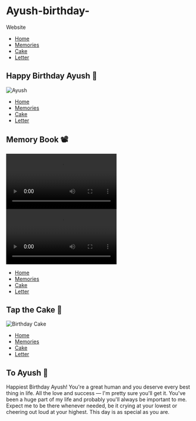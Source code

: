 # Ayush-birthday-
Website 
<!DOCTYPE html>
<html lang="en">
<head>
  <meta charset="UTF-8" />
  <meta name="viewport" content="width=device-width, initial-scale=1.0" />
  <title>Happy Birthday Ayush</title>
  <link rel="stylesheet" href="style.css" />
</head>
<body>
  <nav>
    <ul>
      <li><a href="index.html">Home</a></li>
      <li><a href="memories.html">Memories</a></li>
      <li><a href="cake.html">Cake</a></li>
      <li><a href="letter.html">Letter</a></li>
    </ul>
  </nav>

  <section class="centered">
    <h1>Happy Birthday Ayush 🤍</h1>
    <img src="ayush.jpg" alt="Ayush" class="main-photo" />
  </section>

  <audio id="bg-music" autoplay loop>
    <source src="sparks.mp3" type="audio/mpeg" />
  </audio>
</body>
</html>
<!DOCTYPE html>
<html lang="en">
<head>
  <meta charset="UTF-8" />
  <meta name="viewport" content="width=device-width, initial-scale=1.0" />
  <title>Memories</title>
  <link rel="stylesheet" href="style.css" />
</head>
<body>
  <nav>
    <ul>
      <li><a href="index.html">Home</a></li>
      <li><a href="memories.html">Memories</a></li>
      <li><a href="cake.html">Cake</a></li>
      <li><a href="letter.html">Letter</a></li>
    </ul>
  </nav>

  <section class="memory-section">
    <h2>Memory Book 📽️</h2>
    <video controls class="memory-video">
      <source src="memory1.mp4" type="video/mp4" />
    </video>
    <video controls class="memory-video">
      <source src="memory2.mp4" type="video/mp4" />
    </video>
  </section>
</body>
</html>
<!DOCTYPE html>
<html lang="en">
<head>
  <meta charset="UTF-8" />
  <meta name="viewport" content="width=device-width, initial-scale=1.0" />
  <title>Birthday Cake</title>
  <link rel="stylesheet" href="style.css" />
  <script defer src="cake.js"></script>
</head>
<body>
  <nav>
    <ul>
      <li><a href="index.html">Home</a></li>
      <li><a href="memories.html">Memories</a></li>
      <li><a href="cake.html">Cake</a></li>
      <li><a href="letter.html">Letter</a></li>
    </ul>
  </nav>

  <section class="centered">
    <h2>Tap the Cake 🎂</h2>
    <img src="cake.png" alt="Birthday Cake" id="cake" />
  </section>
</body>
</html>
<!DOCTYPE html>
<html lang="en">
<head>
  <meta charset="UTF-8" />
  <meta name="viewport" content="width=device-width, initial-scale=1.0" />
  <title>Letter</title>
  <link rel="stylesheet" href="style.css" />
</head>
<body>
  <nav>
    <ul>
      <li><a href="index.html">Home</a></li>
      <li><a href="memories.html">Memories</a></li>
      <li><a href="cake.html">Cake</a></li>
      <li><a href="letter.html">Letter</a></li>
    </ul>
  </nav>

  <section class="letter">
    <h2>To Ayush 🤍</h2>
    <p>
      Happiest Birthday Ayush! You're a great human and you deserve every best thing in life. All the love and success — I'm pretty sure you'll get it. You've been a huge part of my life and probably you'll always be important to me. Expect me to be there whenever needed, be it crying at your lowest or cheering out loud at your highest. This day is as special as you are.
    </p>
  </section>
</body>
</html>